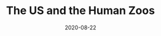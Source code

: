 ---
path: '/lesson-5b'
title: 'The US and the Human Zoos'
slug: lesson-six
date: 2020-08-22
featureVideo: ../videos/RollUPPP_vids/Lesson5/ep2_historybooksfail.mp4
excerpt: Introduction to our video series.
next: '/lesson-1a'
back: '/lesson-5a'
---